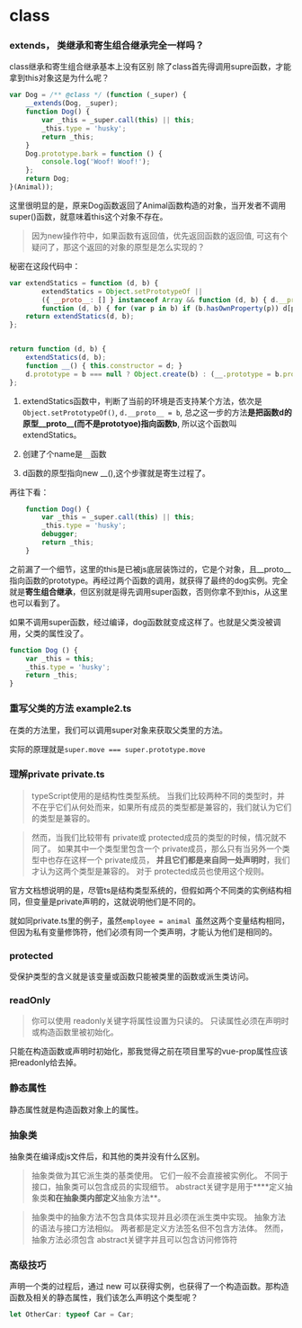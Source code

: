 # class

### extends， 类继承和寄生组合继承完全一样吗？

class继承和寄生组合继承基本上没有区别
除了class首先得调用supre函数，才能拿到this对象这是为什么呢？

```js
var Dog = /** @class */ (function (_super) {
    __extends(Dog, _super);
    function Dog() {
        var _this = _super.call(this) || this;
        _this.type = 'husky';
        return _this;
    }
    Dog.prototype.bark = function () {
        console.log('Woof! Woof!');
    };
    return Dog;
}(Animal));
```

这里很明显的是，原来Dog函数返回了Animal函数构造的对象，当开发者不调用super()函数，就意味着this这个对象不存在。

> 因为new操作符中，如果函数有返回值，优先返回函数的返回值, 可这有个疑问了，那这个返回的对象的原型是怎么实现的？

秘密在这段代码中：
```js
var extendStatics = function (d, b) {
        extendStatics = Object.setPrototypeOf || 
        ({ __proto__: [] } instanceof Array && function (d, b) { d.__proto__ = b; }) || 
        function (d, b) { for (var p in b) if (b.hasOwnProperty(p)) d[p] = b[p]; };
    return extendStatics(d, b);
};


return function (d, b) {
    extendStatics(d, b);
    function __() { this.constructor = d; }
    d.prototype = b === null ? Object.create(b) : (__.prototype = b.prototype, new __());
};
```

1. extendStatics函数中，判断了当前的环境是否支持某个方法，依次是```Object.setPrototypeOf()```, ```d.__proto__ = b```, 总之这一步的方法**是把函数d的原型__proto__(而不是prototyoe)指向函数b**, 所以这个函数叫extendStatics。

2. 创建了个name是```__```函数

3. d函数的原型指向new __(),这个步骤就是寄生过程了。


再往下看：

```js
    function Dog() {
        var _this = _super.call(this) || this;
        _this.type = 'husky';
        debugger;
        return _this;
    }
```

之前漏了一个细节，这里的this是已被js底层装饰过的，它是个对象，且__proto__指向函数的prototype。再经过两个函数的调用，就获得了最终的dog实例。完全就是**寄生组合继承**，但区别就是得先调用super函数，否则你拿不到this，从这里也可以看到了。

如果不调用super函数，经过编译，dog函数就变成这样了。也就是父类没被调用，父类的属性没了。

```js
function Dog () {
    var _this = this;
    _this.type = 'husky';
    return _this;
}
```

### 重写父类的方法 example2.ts

在类的方法里，我们可以调用super对象来获取父类里的方法。

实际的原理就是```super.move === super.prototype.move```


### 理解private private.ts

> typeScript使用的是结构性类型系统。 当我们比较两种不同的类型时，并不在乎它们从何处而来，如果所有成员的类型都是兼容的，我们就认为它们的类型是兼容的。

> 然而，当我们比较带有 private或 protected成员的类型的时候，情况就不同了。 如果其中一个类型里包含一个 private成员，那么只有当另外一个类型中也存在这样一个 private成员， **并且它们都是来自同一处声明时**，我们才认为这两个类型是兼容的。 对于 protected成员也使用这个规则。

官方文档想说明的是，尽管ts是结构类型系统的，但假如两个不同类的实例结构相同，但变量是private声明的，这就说明他们是不同的。

就如同private.ts里的例子，虽然```employee = animal ```虽然这两个变量结构相同，但因为私有变量修饰符，他们必须有同一个类声明，才能认为他们是相同的。

### protected

受保护类型的含义就是该变量或函数只能被类里的函数或派生类访问。

### readOnly

> 你可以使用 readonly关键字将属性设置为只读的。 只读属性必须在声明时或构造函数里被初始化。

只能在构造函数或声明时初始化，那我觉得之前在项目里写的vue-prop属性应该把readonly给去掉。

### 静态属性

静态属性就是构造函数对象上的属性。

### 抽象类

抽象类在编译成js文件后，和其他的类并没有什么区别。

> 抽象类做为其它派生类的基类使用。 它们一般不会直接被实例化。 不同于接口，抽象类可以包含成员的实现细节。 abstract关键字是用于****定义抽象类**和在抽象类内部定义**抽象方法**。

> 抽象类中的抽象方法不包含具体实现并且必须在派生类中实现。 抽象方法的语法与接口方法相似。 两者都是定义方法签名但不包含方法体。 然而，抽象方法必须包含 abstract关键字并且可以包含访问修饰符

### 高级技巧

声明一个类的过程后，通过 new 可以获得实例，也获得了一个构造函数。那构造函数及相关的静态属性，我们该怎么声明这个类型呢？

```ts
let OtherCar: typeof Car = Car;
```

